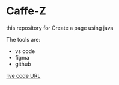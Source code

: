 # Caffe-Z

this  repository for Create a page using java

The tools are:

* vs code
* figma
* github

 [live code  URL](https://mahmoud-hassan98.github.io/Portfolio/)
